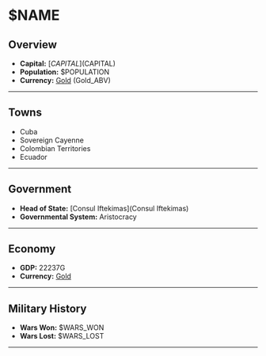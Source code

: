 # $NAME

## Overview

- **Capital:** [$CAPITAL]($CAPITAL)
- **Population:** $POPULATION
- **Currency:** [Gold](Gold) (Gold_ABV)

---

## Towns

- Cuba
- Sovereign Cayenne
- Colombian Territories
- Ecuador

---

## Government

- **Head of State:** [Consul Iftekimas](Consul Iftekimas)
- **Governmental System:** Aristocracy

---

## Economy

- **GDP:** 22237G
- **Currency:** [Gold](Gold)

---

## Military History

- **Wars Won:** $WARS_WON
- **Wars Lost:** $WARS_LOST

---

